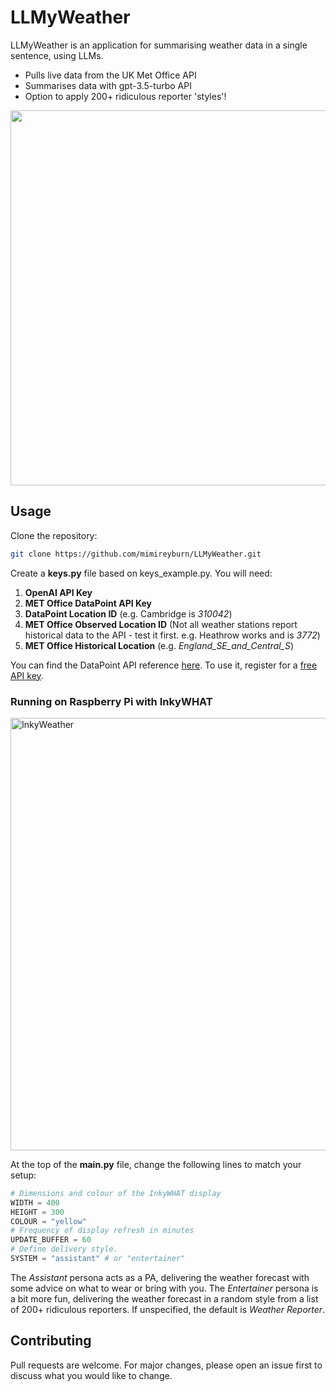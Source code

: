 # LLMyWeather

LLMyWeather is an application for summarising weather data in a single sentence, using LLMs.

- Pulls live data from the UK Met Office API
- Summarises data with gpt-3.5-turbo API
- Option to apply 200+ ridiculous reporter 'styles'!

<img src="https://github.com/mimireyburn/LLMyWeather/assets/79009541/cb5bd7a6-c450-4b72-8a25-78584b7b6613" width="600">

## Usage

Clone the repository:

```bash
git clone https://github.com/mimireyburn/LLMyWeather.git
```

Create a **keys.py** file based on keys_example.py. You will need: 

1. **OpenAI API Key**
2. **MET Office DataPoint API Key**   
3. **DataPoint Location ID** (e.g. Cambridge is *310042*)
4. **MET Office Observed Location ID** (Not all weather stations report historical data to the API - test it first. e.g. Heathrow works and is *3772*)
5. **MET Office Historical Location** (e.g. *England_SE_and_Central_S*)


You can find the DataPoint API reference [here](https://www.metoffice.gov.uk/binaries/content/assets/metofficegovuk/pdf/data/datapoint_api_reference.pdf). To use it, register for a [free API key](https://www.metoffice.gov.uk/services/data/datapoint/api).


### Running on Raspberry Pi with InkyWHAT

<img width="692" alt="InkyWeather" src="https://github.com/mimireyburn/LLMyWeather/assets/79009541/2e6acc9e-8c87-4baf-b760-55d5a9ab6fdc">

At the top of the **main.py** file, change the following lines to match your setup:

```python
# Dimensions and colour of the InkyWHAT display
WIDTH = 400
HEIGHT = 300
COLOUR = "yellow"
# Frequency of display refresh in minutes
UPDATE_BUFFER = 60
# Define delivery style.
SYSTEM = "assistant" # or "entertainer"
```

The *Assistant* persona acts as a PA, delivering the weather forecast with some advice on what to wear or bring with you. The *Entertainer* persona is a bit more fun, delivering the weather forecast in a random style from a list of 200+ ridiculous reporters. If unspecified, the default is *Weather Reporter*.


## Contributing

Pull requests are welcome. For major changes, please open an issue first to discuss what you would like to change.
